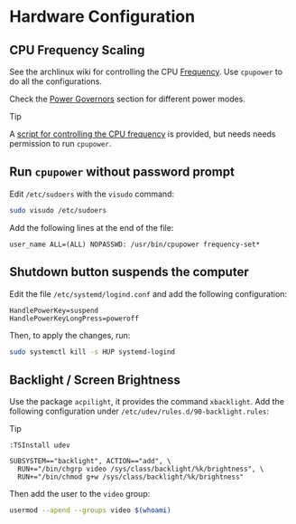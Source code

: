 # Hardware Configuration

## CPU Frequency Scaling

See the archlinux wiki for controlling the CPU [Frequency][cpu-frequency].
Use `cpupower` to do all the configurations.

Check the [Power Governors][power-governors] section for different power modes.

> [!TIP]
> A [script for controlling the CPU frequency][cpu-frequency-script]
> is provided, but needs needs permission to run `cpupower`.

## Run `cpupower` without password prompt

Edit `/etc/sudoers` with the `visudo` command:

```sh
sudo visudo /etc/sudoers
```

Add the following lines at the end of the file:

```
user_name ALL=(ALL) NOPASSWD: /usr/bin/cpupower frequency-set*
```


## Shutdown button suspends the computer

Edit the file `/etc/systemd/logind.conf` and add the following
configuration:

```
HandlePowerKey=suspend
HandlePowerKeyLongPress=poweroff
```

Then, to apply the changes, run:

```sh
sudo systemctl kill -s HUP systemd-logind
```


## Backlight / Screen Brightness

Use the package `acpilight`, it provides the command `xbacklight`. Add
the following configuration under `/etc/udev/rules.d/90-backlight.rules`:

> [!TIP]
> `:TSInstall udev`

```udev
SUBSYSTEM=="backlight", ACTION=="add", \
  RUN+="/bin/chgrp video /sys/class/backlight/%k/brightness", \
  RUN+="/bin/chmod g+w /sys/class/backlight/%k/brightness"
```

Then add the user to the `video` group:

```sh
usermod --apend --groups video $(whoami)
```

[cpu-frequency]: https://wiki.archlinux.org/title/CPU_frequency_scaling
[power-governors]: https://wiki.archlinux.org/title/CPU_frequency_scaling#Scaling_governors
[cpu-frequency-script]: ../bin/frequencymenu
